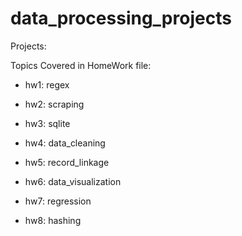 # data_processing_projects

Projects:

Topics Covered in HomeWork file:
  - hw1: regex 
  
  - hw2: scraping
  
  - hw3: sqlite
  
  - hw4: data_cleaning
  
  - hw5: record_linkage
  
  - hw6: data_visualization 
  
  - hw7: regression 
  
  - hw8: hashing

